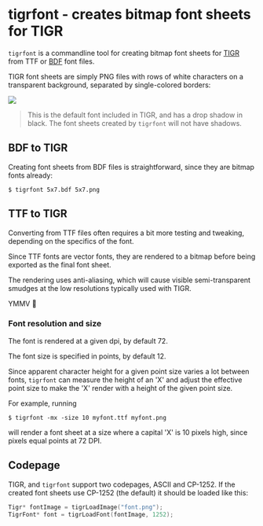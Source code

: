 # tigrfont - creates bitmap font sheets for TIGR

`tigrfont` is a commandline tool for creating bitmap font sheets
for [TIGR] from TTF or [BDF] font files.

TIGR font sheets are simply PNG files with rows of white characters on a transparent background, separated by single-colored borders:

![](scaled.png)

> This is the default font included in TIGR, and has a drop shadow in black. The font sheets created by `tigrfont` will not have shadows.

## BDF to TIGR

Creating font sheets from BDF files is straightforward, since they are bitmap fonts already:
```
$ tigrfont 5x7.bdf 5x7.png
```

## TTF to TIGR

Converting from TTF files often requires a bit more testing and tweaking, depending on the specifics of the font.

Since TTF fonts are vector fonts, they are rendered to a bitmap before being exported as the final font sheet.

The rendering uses anti-aliasing, which will cause visible semi-transparent smudges at the low resolutions typically used with TIGR. 

YMMV :car:

### Font resolution and size

The font is rendered at a given dpi, by default 72.

The font size is specified in points, by default 12.

Since apparent character height for a given point size varies a lot between fonts, `tigrfont` can measure the height of an 'X' and adjust the effective point size to make the 'X' render with a height of the given point size.

For example, running
```
$ tigrfont -mx -size 10 myfont.ttf myfont.png
```
will render a font sheet at a size where a capital 'X' is 10 pixels high, since pixels equal points at 72 DPI.

## Codepage

TIGR, and `tigrfont` support two codepages, ASCII and CP-1252.
If the created font sheets use CP-1252 (the default) it should be loaded like this:

```C
Tigr* fontImage = tigrLoadImage("font.png");
TigrFont* font = tigrLoadFont(fontImage, 1252);
```


[TIGR]: https://github.com/erkkah/tigr
[BDF]: https://en.wikipedia.org/wiki/Glyph_Bitmap_Distribution_Format
